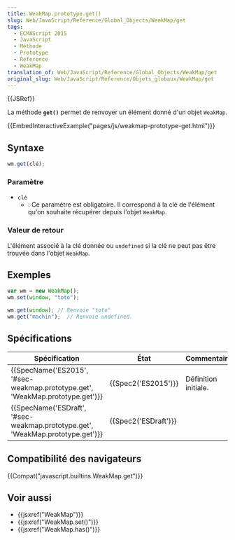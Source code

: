 ```yaml
---
title: WeakMap.prototype.get()
slug: Web/JavaScript/Reference/Global_Objects/WeakMap/get
tags:
  - ECMAScript 2015
  - JavaScript
  - Méthode
  - Prototype
  - Reference
  - WeakMap
translation_of: Web/JavaScript/Reference/Global_Objects/WeakMap/get
original_slug: Web/JavaScript/Reference/Objets_globaux/WeakMap/get
---
```

{{JSRef}}

La méthode **`get()`** permet de renvoyer un élément donné d'un objet `WeakMap`.

{{EmbedInteractiveExample("pages/js/weakmap-prototype-get.html")}}

## Syntaxe

```js
wm.get(clé);
```

### Paramètre

- `clé`
  - : Ce paramètre est obligatoire. Il correspond à la clé de l'élément qu'on souhaite récupérer depuis l'objet `WeakMap`.

### Valeur de retour

L'élément associé à la clé donnée ou `undefined` si la clé ne peut pas être trouvée dans l'objet `WeakMap`.

## Exemples

```js
var wm = new WeakMap();
wm.set(window, "toto");

wm.get(window); // Renvoie "toto"
wm.get("machin");  // Renvoie undefined.
```

## Spécifications

| Spécification                                                                                            | État                         | Commentaires         |
| -------------------------------------------------------------------------------------------------------- | ---------------------------- | -------------------- |
| {{SpecName('ES2015', '#sec-weakmap.prototype.get', 'WeakMap.prototype.get')}} | {{Spec2('ES2015')}}     | Définition initiale. |
| {{SpecName('ESDraft', '#sec-weakmap.prototype.get', 'WeakMap.prototype.get')}} | {{Spec2('ESDraft')}} |                      |

## Compatibilité des navigateurs

{{Compat("javascript.builtins.WeakMap.get")}}

## Voir aussi

- {{jsxref("WeakMap")}}
- {{jsxref("WeakMap.set()")}}
- {{jsxref("WeakMap.has()")}}
